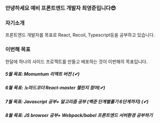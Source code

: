 ### 안녕하세요 예비 프론트엔드 개발자 최영준입니다😎

### 자기소개

  프론트엔드 개발자를 목표로 React, Recoil, Typescript등을 공부하고 있습니다.<br>

### 이번해 목표

한달에 하나의 사이드 프로젝트를 만들고 배포하는 것이 이번해의 목표입니다.

##### 5월 목표: Momuntum 리액트 버전 (✔) <br>

##### 6월 목표: 노마드코더 React-master 챌린지 참여(✔)

##### 7월 목표: Javascript 공부+ 알고리즘 공부 (백준 단계별풀기 6단계까지) (✔)

##### 8월 목표: JS browser 공부+ Webpack/babel 프론트엔드 서버환경 공부하기








<!--
**choi2021/choi2021** is a ✨ _special_ ✨ repository because its `README.md` (this file) appears on your GitHub profile.

Here are some ideas to get you started:

- 🔭 I’m currently working on ...
- 🌱 I’m currently learning ...
- 👯 I’m looking to collaborate on ...
- 🤔 I’m looking for help with ...
- 💬 Ask me about ...
- 📫 How to reach me: ...
- 😄 Pronouns: ...
- ⚡ Fun fact: ...
-->
